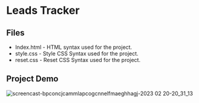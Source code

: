 ﻿# Leads Tracker

## Files
- Index.html - HTML syntax used for the project.
- style.css - Style CSS Syntax used for the project.
- reset.css - Reset CSS Syntax used for the project.

## Project Demo
![screencast-bpconcjcammlapcogcnnelfmaeghhagj-2023 02 20-20_31_13](https://user-images.githubusercontent.com/24352433/220111583-8d9ab6a7-3a2b-440f-9b3c-3041eeb2f496.gif)
